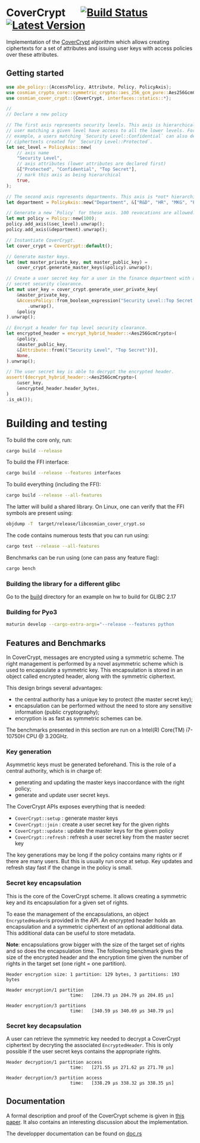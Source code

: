 # CoverCrypt &emsp; [![Build Status]][actions] [![Latest Version]][crates.io]

[Build Status]: https://img.shields.io/github/workflow/status/Cosmian/cosmian_cover_crypt/CI%20checks/main
[actions]: https://github.com/Cosmian/cosmian_cover_crypt/actions?query=branch%3Amain
[Latest Version]: https://img.shields.io/crates/v/cosmian_cover_crypt.svg
[crates.io]: https://crates.io/crates/cosmian_cover_crypt


Implementation of the [CoverCrypt](bib/CoverCrypt.pdf) algorithm which allows
creating ciphertexts for a set of attributes and issuing user keys with access
policies over these attributes.

## Getting started

``` rust
use abe_policy::{AccessPolicy, Attribute, Policy, PolicyAxis};
use cosmian_crypto_core::symmetric_crypto::aes_256_gcm_pure::Aes256GcmCrypto;
use cosmian_cover_crypt::{CoverCrypt, interfaces::statics::*};

//
// Declare a new policy

// The first axis represents security levels. This axis is hierarchical, i.e.
// user matching a given level have access to all the lower levels. For
// example, a users matching `Security Level::Confidential` can also decrypt
// ciphertexts created for `Security Level::Protected`.
let sec_level = PolicyAxis::new(
    // axis name
    "Security Level",
    // axis attributes (lower attributes are declared first)
    &["Protected", "Confidential", "Top Secret"],
    // mark this axis as being hierarchical
    true,
);

// The second axis represents departments. This axis is *not* hierarchical.
let department = PolicyAxis::new("Department", &["R&D", "HR", "MKG", "FIN"], false);

// Generate a new `Policy` for these axis. 100 revocations are allowed.
let mut policy = Policy::new(100);
policy.add_axis(&sec_level).unwrap();
policy.add_axis(&department).unwrap();

// Instantiate CoverCrypt.
let cover_crypt = CoverCrypt::default();

// Generate master keys.
let (mut master_private_key, mut master_public_key) =
	cover_crypt.generate_master_keys(&policy).unwrap();

// Create a user secret key for a user in the finance department with a top
// secret security clearance.
let mut user_key = cover_crypt.generate_user_private_key(
	&master_private_key,
	&AccessPolicy::from_boolean_expression("Security Level::Top Secret && Department::FIN")
		.unwrap(),
	&policy
).unwrap();

// Encrypt a header for top level security clearance.
let encrypted_header = encrypt_hybrid_header::<Aes256GcmCrypto>(
    &policy,
    &master_public_key,
    &[Attribute::from(("Security Level", "Top Secret"))],
    None,
).unwrap();

// The user secret key is able to decrypt the encrypted header.
assert!(decrypt_hybrid_header::<Aes256GcmCrypto>(
    &user_key,
    &encrypted_header.header_bytes,
)
.is_ok());
```

# Building and testing

To build the core only, run:
``` bash
cargo build --release
```

To build the FFI interface:
``` bash
cargo build --release --features interfaces
```

To build everything (including the FFI):
``` bash
cargo build --release --all-features
```

The latter will build a shared library. On Linux, one can verify that the FFI
symbols are present using:
``` bash
objdump -T  target/release/libcosmian_cover_crypt.so
```

The code contains numerous tests that you can run using:
``` bash
cargo test --release --all-features
```

Benchmarks can be run using (one can pass any feature flag):
``` bash
cargo bench
```

### Building the library for a different glibc

Go to the [build](build/glibc-2.17/) directory for an example on hw to build for GLIBC 2.17

### Building for Pyo3

```bash
maturin develop --cargo-extra-args="--release --features python
```


## Features and Benchmarks


In CoverCrypt, messages are encrypted using a symmetric scheme. The right
management is performed by a novel asymmetric scheme which is used to
encapsulate a symmetric key. This encapsulation is stored in an object called
encrypted header, along with the symmetric ciphertext.

This design brings several advantages:
- the central authority has a unique key to protect (the master secret key);
- encapsulation can be performed without the need to store any sensitive
  information (public cryptography);
- encryption is as fast as symmetric schemes can be.

The benchmarks presented in this section are run on a Intel(R) Core(TM)
i7-10750H CPU @ 3.20GHz.

### Key generation

Asymmetric keys must be generated beforehand. This is the role of a central
authority, which is in charge of:
- generating and updating the master keys inaccordance with the right policy;
- generate and update user secret keys.

The CoverCrypt APIs exposes everything that is needed:
- `CoverCrypt::setup`	: generate master keys
- `CoverCrypt::join`	: create a user secret key for the given rights
- `CoverCrypt::update`	: update the master keys for the given policy
- `CoverCrypt::refresh`	: refresh a user secret key from the master secret key

The key generations may be long if the policy contains many rights or if there
are many users. But this is usually run once at setup. Key updates and refresh
stay fast if the change in the policy is small.

### Secret key encapsulation

This is the core of the CoverCrypt scheme. It allows creating a symmetric key
and its encapsulation for a given set of rights.

To ease the management of the encapsulations, an object `EncryptedHeader`is
provided in the API. An encrypted header holds an encapsulation and a symmetric
ciphertext of an optional additional data. This additional data can be useful
to store metadata.

**Note**: encapsulations grow bigger with the size of the target set of rights
and so does the encapsulation time. The following benchmark gives the size of
the encrypted header and the encryption time given the number of rights in the
target set (one right = one partition).

```
Header encryption size: 1 partition: 129 bytes, 3 partitions: 193 bytes

Header encryption/1 partition
                        time:   [204.73 µs 204.79 µs 204.85 µs]

Header encryption/3 partitions
                        time:   [340.59 µs 340.69 µs 340.79 µs]
```

### Secret key decapsulation

A user can retrieve the symmetric key needed to decrypt a CoverCrypt ciphertext
by decryting the associated `EncryptedHeader`. This is only possible if the
user secret keys contains the appropriate rights.

```
Header decryption/1 partition access
                        time:   [271.55 µs 271.62 µs 271.70 µs]

Header decryption/3 partition access
                        time:   [338.29 µs 338.32 µs 338.35 µs]
```

## Documentation

A formal description and proof of the CoverCrypt scheme is given in
[this paper](./bib/CoverCrypt.pdf).
It also contains an interesting discussion about the implementation.

The developper documentation can be found on
[doc.rs](https://docs.rs/cosmian_cover_crypt/6.0.5/cosmian_cover_crypt/index.html)
